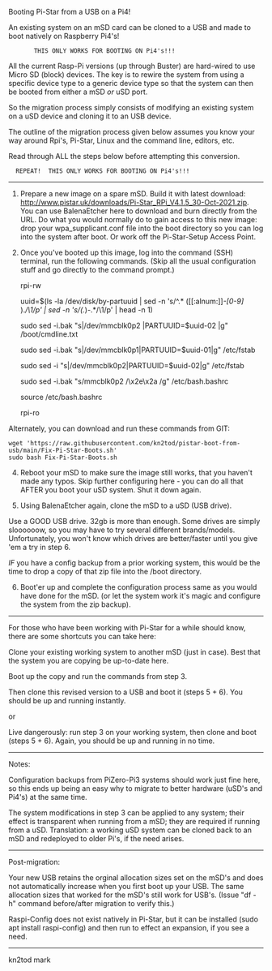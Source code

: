 Booting Pi-Star from a USB on a Pi4!

An existing system on an mSD card can be cloned to a USB and made to 
boot natively on Raspberry Pi4's!

           THIS ONLY WORKS FOR BOOTING ON Pi4's!!!

All the current Rasp-Pi versions (up through Buster) are hard-wired to
use Micro SD (block) devices. The key is to rewire the system from using
a specific device type to a generic device type so that the system can
then be booted from either a mSD *or* uSD port.

So the migration process simply consists of modifying an existing system
on a uSD device and cloning it to an USB device.

The outline of the migration process given below assumes you know your 
way around Rpi's, Pi-Star, Linux and the command line, editors, etc.

Read through ALL the steps below before attempting this conversion.

      REPEAT!  THIS ONLY WORKS FOR BOOTING ON Pi4's!!!

---

1) Prepare a new image on a spare mSD.  Build it with latest download:  
 <http://www.pistar.uk/downloads/Pi-Star_RPi_V4.1.5_30-Oct-2021.zip>.
 You can use BalenaEtcher here to download and burn directly from the URL.
 Do what you would normally do to gain access to this new image: drop 
 your wpa_supplicant.conf file into the boot directory so you can log 
 into the system after boot.  Or work off the Pi-Star-Setup Access Point.

2) Once you've booted up this image, log into the command (SSH) 
 terminal, run the following commands.  (Skip all the usual configuration
 stuff and go directly to the command prompt.) 

    rpi-rw
    
    uuid=$(ls -la /dev/disk/by-partuuid | sed -n 's/^.* \([[:alnum:]]*-[0-9]* \).*/\1/p' | sed -n 's/\(.*\)-.*/\1/p' | head -n 1)
    
    sudo sed -i.bak "s|\/dev\/mmcblk0p2 |PARTUUID=$uuid-02 |g" /boot/cmdline.txt
    
    sudo sed -i.bak "s|\/dev\/mmcblk0p1|PARTUUID=$uuid-01|g" /etc/fstab
    
    sudo sed -i "s|\/dev\/mmcblk0p2|PARTUUID=$uuid-02|g" /etc/fstab
    
    sudo sed -i.bak "s/mmcblk0p2 /\x2e\x2a /g" /etc/bash.bashrc
    
    source /etc/bash.bashrc
    
    rpi-ro

  Alternately, you can download and run these commands from GIT:

    wget 'https://raw.githubusercontent.com/kn2tod/pistar-boot-from-usb/main/Fix-Pi-Star-Boots.sh'
    sudo bash Fix-Pi-Star-Boots.sh

4) Reboot your mSD to make sure the image still works, that you haven't made any
  typos. Skip further configuring here - you can do all that AFTER you boot your uSD 
  system. Shut it down again.

5) Using BalenaEtcher again, clone the mSD to a uSD (USB drive).

  Use a GOOD USB drive. 32gb is more than enough.  Some drives are simply sloooooow, so you may
  have to try several different brands/models.  Unfortunately, you won't know which drives are
  better/faster until you give 'em a try in step 6.

  *IF* you have a config backup from a prior working system, this would be the time to drop
  a copy of that zip file into the /boot directory.

6) Boot'er up and complete the configuration process same as you would have done for the mSD.
  (or let the system work it's magic and configure the system from the zip backup).

---

For those who have been working with Pi-Star for a while should know, there are some
shortcuts you can take here:

Clone your existing working system to another mSD (just in case).  Best that the system
you are copying be up-to-date here. 

Boot up the copy and run the commands from step 3. 

Then clone this revised version to a USB and boot it (steps 5 + 6).  You should be up and 
running instantly.

or

Live dangerously: run step 3 on your working system, then clone and boot (steps 5 + 6).
Again, you should be up and running in no time.  

---

Notes:

Configuration backups from PiZero-Pi3 systems should work just fine here, so this ends up 
being an easy why to migrate to better hardware (uSD's and Pi4's) at the same time.

The system modifications in step 3 can be applied to any system; their effect is transparent
when running from a mSD; they are required if running from a uSD. Translation: a working
uSD system can be cloned back to an mSD and redeployed to older Pi's, if the need arises.

---

Post-migration: 

Your new USB retains the orginal allocation sizes set on the mSD's and does not automatically
increase when you first boot up your USB.  The same allocation sizes that worked for the mSD's
still work for USB's.  (Issue "df -h" command before/after migration to verify this.)

Raspi-Config does not exist natively in Pi-Star, but it can be installed (sudo apt install 
raspi-config) and then run to effect an expansion, if you see a need.

---

kn2tod
mark
